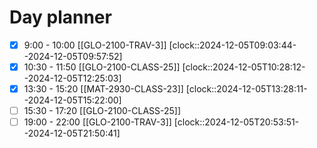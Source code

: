# Day planner

- [x] 9:00 - 10:00 [[GLO-2100-TRAV-3]]
      [clock::2024-12-05T09:03:44--2024-12-05T09:57:52]
- [x] 10:30 - 11:50 [[GLO-2100-CLASS-25]]
      [clock::2024-12-05T10:28:12--2024-12-05T12:25:03]
- [x] 13:30 - 15:20 [[MAT-2930-CLASS-23]]
      [clock::2024-12-05T13:28:11--2024-12-05T15:22:00]
- [ ] 15:30 - 17:20 [[GLO-2100-CLASS-25]]
- [ ] 19:00 - 22:00 [[GLO-2100-TRAV-3]]
      [clock::2024-12-05T20:53:51--2024-12-05T21:50:41]
